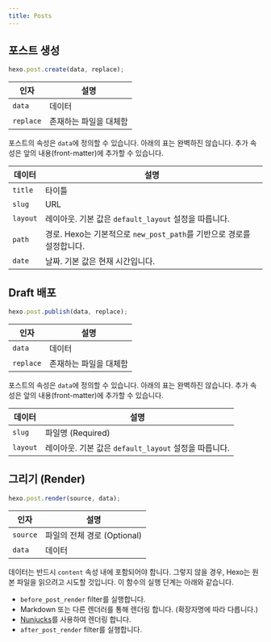 ```yaml
---
title: Posts
---
```

## 포스트 생성

``` js
hexo.post.create(data, replace);
```

인자 | 설명
--- | ---
`data` | 데이터
`replace` | 존재하는 파일을 대체함

포스트의 속성은 `data`에 정의할 수 있습니다. 아래의 표는 완벽하진 않습니다. 추가 속성은 앞의 내용(front-matter)에 추가할 수 있습니다.

데이터 | 설명
--- | ---
`title` | 타이틀
`slug` | URL
`layout` | 레이아웃. 기본 값은 `default_layout` 설정을 따릅니다.
`path` | 경로. Hexo는 기본적으로 `new_post_path`를 기반으로 경로를 설정합니다.
`date` | 날짜. 기본 값은 현재 시간입니다.

## Draft 배포

``` js
hexo.post.publish(data, replace);
```

인자 | 설명
--- | ---
`data` | 데이터
`replace` | 존재하는 파일을 대체함

포스트의 속성은 `data`에 정의할 수 있습니다. 아래의 표는 완벽하진 않습니다. 추가 속성은 앞의 내용(front-matter)에 추가할 수 있습니다.

데이터 | 설명
--- | ---
`slug` | 파일명 (Required)
`layout` | 레이아웃. 기본 값은 `default_layout` 설정을 따릅니다.

## 그리기 (Render)

``` js
hexo.post.render(source, data);
```

인자 | 설명
--- | ---
`source` | 파일의 전체 경로 (Optional)
`data` | 데이터

데이터는 반드시 `content` 속성 내에 포함되어야 합니다. 그렇지 않을 경우, Hexo는 원본 파일을 읽으려고 시도할 것입니다. 이 함수의 실행 단계는 아래와 같습니다.

- `before_post_render` filter를 실행합니다.
- Markdown 또는 다른 렌더러를 통해 렌더링 합니다. (확장자명에 따라 다릅니다.)
- [Nunjucks]를 사용하여 렌더링 합니다.
- `after_post_render` filter를 실행합니다.

[Nunjucks]: http://mozilla.github.io/nunjucks/
